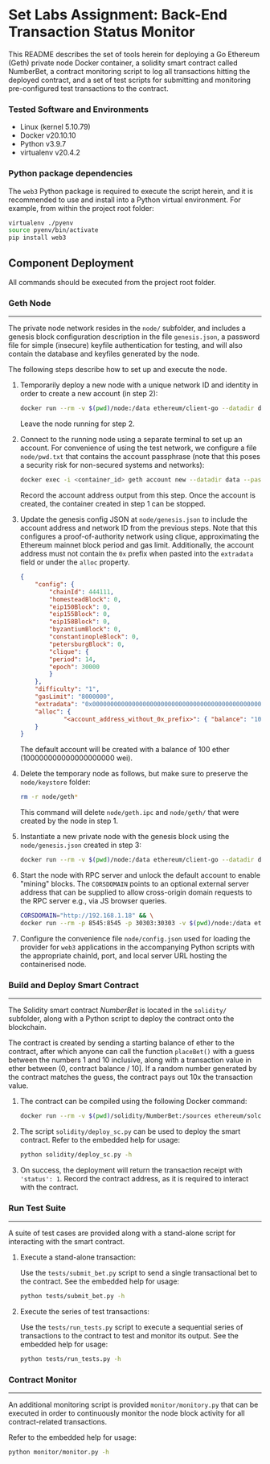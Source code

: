 # **Set Labs Assignment:** Back-End Transaction Status Monitor

This README describes the set of tools herein for deploying a Go Ethereum (Geth) private node Docker container, a solidity smart contract called NumberBet, a contract monitoring script to log all transactions hitting the deployed contract, and a set of test scripts for submitting and  monitoring pre-configured test transactions to the contract.

### Tested Software and Environments

- Linux (kernel 5.10.79)
- Docker v20.10.10
- Python v3.9.7
- virtualenv v20.4.2

### Python package dependencies

The `web3` Python package is required to execute the script herein, and it is recommended to use and install into a Python virtual environment. For example, from within the project root folder:

```sh
virtualenv ./pyenv
source pyenv/bin/activate
pip install web3
```

## Component Deployment

All commands should be executed from the project root folder.

### Geth Node
---

The private node network resides in the `node/` subfolder, and includes a genesis block configuration description in the file `genesis.json`, a password file for simple (insecure) keyfile authentication for testing, and will also contain the database and keyfiles generated by the node.

The following steps describe how to set up and execute the node.

1. Temporarily deploy a new node with a unique network ID and identity in order to create a new account (in step 2):

    ```sh
    docker run --rm -v $(pwd)/node:/data ethereum/client-go --datadir data --networkid 444111 --identity node --netrestrict 192.168.1.0/24 --nodiscover
    ```

    Leave the node running for step 2.

2. Connect to the running node using a separate terminal to set up an account. For convenience of using the test network, we configure a file `node/pwd.txt` that contains the account passphrase (note that this poses a security risk for non-secured systems and networks):

    ```sh
    docker exec -i <container_id> geth account new --datadir data --password /data/pwd.txt
    ```

    Record the account address output from this step. Once the account is created, the container created in step 1 can be stopped.

3. Update the genesis config JSON at `node/genesis.json` to include the account address and network ID from the previous steps. Note that this configures a proof-of-authority network using clique, approximating the Ethereum mainnet block period and gas limit. Additionally, the account address must not contain the `0x` prefix when pasted into the `extradata` field or under the `alloc` property.

    ```json
    {
        "config": {
            "chainId": 444111,
            "homesteadBlock": 0,
            "eip150Block": 0,
            "eip155Block": 0,
            "eip158Block": 0,
            "byzantiumBlock": 0,
            "constantinopleBlock": 0,
            "petersburgBlock": 0,
            "clique": {
            "period": 14,
            "epoch": 30000
            }
        },
        "difficulty": "1",
        "gasLimit": "8000000",
        "extradata": "0x0000000000000000000000000000000000000000000000000000000000000000<account_address_without_0x_prefix>0000000000000000000000000000000000000000000000000000000000000000000000000000000000000000000000000000000000000000000000000000000000",
        "alloc": {
                "<account_address_without_0x_prefix>": { "balance": "100000000000000000000" },
        }
    }

    ```

    The default account will be created with a balance of 100 ether (100000000000000000000 wei).

4. Delete the temporary node as follows, but make sure to preserve the `node/keystore` folder:

    ```sh
    rm -r node/geth*
    ```

    This command will delete `node/geth.ipc` and `node/geth/` that were created by the node in step 1.

5. Instantiate a new private node with the genesis block using the `node/genesis.json` created in step 3:

    ```sh
    docker run --rm -v $(pwd)/node:/data ethereum/client-go --datadir data --networkid 444111 --identity node --netrestrict 192.168.1.0/24 init /data/genesis.json
    ```

6. Start the node with RPC server and unlock the default account to enable "mining" blocks. The `CORSDOMAIN` points to an optional external server address that can be supplied to allow cross-origin domain requests to the RPC server e.g., via JS browser queries.

    ```sh
    CORSDOMAIN="http://192.168.1.18" && \
    docker run --rm -p 8545:8545 -p 30303:30303 -v $(pwd)/node:/data ethereum/client-go --datadir data --networkid 444111 --identity node --netrestrict 192.168.1.0/24 --http --http.addr "0.0.0.0" --http.corsdomain "$CORSDOMAIN" --unlock "<account_address>" --mine --allow-insecure-unlock --password /data/pwd.txt --nodiscover
    ```

6. Configure the convenience file `node/config.json` used for loading the provider for `web3` applications in the accompanying Python scripts with the appropriate chainId, port, and local server URL hosting the containerised node.

### Build and Deploy Smart Contract
---

The Solidity smart contract *NumberBet* is located in the `solidity/` subfolder, along with a Python script to deploy the contract onto the blockchain.

The contract is created by sending a starting balance of ether to the contract, after which anyone can call the function `placeBet()` with a guess between the numbers 1 and 10 inclusive, along with a transaction value in ether between (0, contract balance / 10]. If a random number generated by the contract matches the guess, the contract pays out 10x the transaction value.

1. The contract can be compiled using the following Docker command:

    ```sh
    docker run --rm -v $(pwd)/solidity/NumberBet:/sources ethereum/solc:stable -o /sources/output --abi --bin /sources/NumberBet.sol --overwrite
    ```

2. The script `solidity/deploy_sc.py` can be used to deploy the smart contract. Refer to the embedded help for usage:

    ```sh
    python solidity/deploy_sc.py -h
    ```

3. On success, the deployment will return the transaction receipt with `'status': 1`. Record the contract address, as it is required to interact with the contract.

### Run Test Suite
---

A suite of test cases are provided along with a stand-alone script for interacting with the smart contract.

1. Execute a stand-alone transaction:

    Use the `tests/submit_bet.py` script to send a single transactional bet to the contract. See the embedded help for usage:

    ```sh
    python tests/submit_bet.py -h
    ```

2. Execute the series of test transactions:

    Use the `tests/run_tests.py` script to execute a sequential series of transactions to the contract to test and monitor its output. See the embedded help for usage:

    ```sh
    python tests/run_tests.py -h
    ```

### Contract Monitor
---

An additional monitoring script is provided `monitor/monitory.py` that can be executed in order to continuously monitor the node block activity for all contract-related transactions.

Refer to the embedded help for usage:

```sh
python monitor/monitor.py -h
```